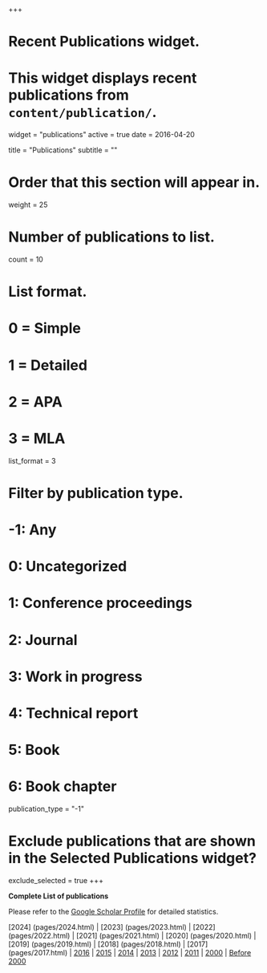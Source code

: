 +++
# Recent Publications widget.
# This widget displays recent publications from `content/publication/`.
widget = "publications"
active = true
date = 2016-04-20

title = "Publications"
subtitle = ""

# Order that this section will appear in.
weight = 25

# Number of publications to list.
count = 10

# List format.
#   0 = Simple
#   1 = Detailed
#   2 = APA
#   3 = MLA
list_format = 3

# Filter by publication type.
# -1: Any
#  0: Uncategorized
#  1: Conference proceedings
#  2: Journal
#  3: Work in progress
#  4: Technical report
#  5: Book
#  6: Book chapter
publication_type = "-1"

# Exclude publications that are shown in the Selected Publications widget?
exclude_selected = true
+++

**Complete List of publications**

Please refer to the  [Google Scholar Profile](https://scholar.google.com.au/citations?user=AEkRUQcAAAAJ) for detailed statistics.

[2024] (pages/2024.html) | [2023] (pages/2023.html) | [2022] (pages/2022.html) | [2021] (pages/2021.html) | [2020] (pages/2020.html) | [2019] (pages/2019.html) | [2018] (pages/2018.html) | [2017] (pages/2017.html) | [2016](pages/2016.html) | [2015](pages/2015.html) | [2014](pages/2014.html) | [2013](pages/2013.html) | [2012](pages/2012.html) | [2011](pages/2011.html) | [2000](pages/2000.html) | [Before 2000](pages/Pre-2000.html)




